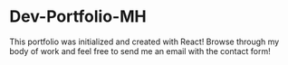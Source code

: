 # Dev-Portfolio-MH

 This portfolio was initialized and created with React! Browse through my body of work and feel free to send me an email with the contact form!

